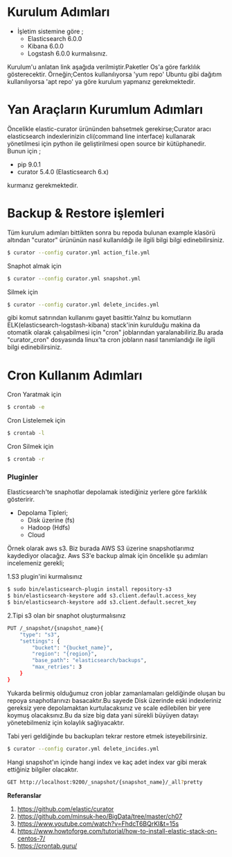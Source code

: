 
# Kurulum Adımları
  - İşletim sistemine göre ;
     - Elasticsearch 6.0.0
     - Kibana 6.0.0
     - Logstash 6.0.0  kurmalısınız. 

Kurulum'u anlatan link aşağıda verilmiştir.Paketler Os'a göre farklılık gösterecektir. Örneğin;Centos kullanılıyorsa 'yum repo' Ubuntu gibi dağıtım kullanılıyorsa 'apt repo' ya göre kurulum yapmanız gerekmektedir.

# Yan Araçların Kurumlum Adımları
  Öncelikle elastic-curator ürününden bahsetmek gerekirse;Curator aracı elasticsearch indexlerinizin cli(command line interface) kullanarak yönetilmesi için python ile geliştirilmesi open source bir kütüphanedir. Bunun için ;

  - pip 9.0.1 
  - curator 5.4.0 (Elasticsearch 6.x)
  
kurmanız gerekmektedir.

# Backup & Restore işlemleri

Tüm kurulum adımları bittikten sonra bu repoda bulunan example klasörü altından "curator" ürününün nasıl kullanıldığı ile ilgili bilgi bilgi edinebilirsiniz.

```sh
$ curator --config curator.yml action_file.yml
```
Snaphot almak için
```sh
$ curator --config curator.yml snapshot.yml
```
Silmek için 
```sh
$ curator --config curator.yml delete_incides.yml
```

gibi komut satırından kullanımı gayet basittir.Yalnız bu komutların ELK(elasticsearch-logstash-kibana) stack'inin kurulduğu makina da otomatik olarak çalışabilmesi için "cron" joblarından yaralanabiliriz.Bu arada "curator_cron" dosyasında linux'ta cron jobların nasıl tanımlandığı ile ilgili bilgi edinebilirsiniz.

# Cron Kullanım Adımları

Cron Yaratmak için
```sh
$ crontab -e 
```

Cron Listelemek için
```sh
$ crontab -l
```

Cron Silmek için
```sh
$ crontab -r
```

### Pluginler
Elasticsearch'te snaphotlar depolamak istediğiniz yerlere göre farklılık gösteririr.

- Depolama Tipleri;
     -  Disk üzerine (fs)
     -  Hadoop (Hdfs)
     -  Cloud 

Örnek olarak aws s3. Biz burada AWS S3 üzerine snapshotlarımız kaydediyor olacağız. Aws S3'e backup almak için öncelikle şu adımları incelemeniz gerekli;

1.S3 plugin'ini kurmalısınız

```sh
$ sudo bin/elasticsearch-plugin install repository-s3
$ bin/elasticsearch-keystore add s3.client.default.access_key
$ bin/elasticsearch-keystore add s3.client.default.secret_key
```

2.Tipi s3 olan bir snaphot oluşturmalısınız

```sh
PUT /_snapshot/{snapshot_name}{
    "type": "s3",
    "settings": {
        "bucket": "{bucket_name}",
        "region": "{region}",
        "base_path": "elasticsearch/backups",
        "max_retries": 3
    }
}
```


Yukarda belirmiş olduğumuz cron joblar zamanlamaları geldiğinde oluşan bu repoya snaphotlarınızı basacaktır.Bu sayede Disk üzerinde eski indexleriniz gereksiz yere depolamaktan kurtulacaksınız ve scale edilebilen bir yere koymuş olacaksınız.Bu da size big data yani sürekli büyüyen datayı yönetebilmeniz için kolaylık sağlıyacaktır.

Tabi yeri geldiğinde bu backupları tekrar restore etmek isteyebilirsiniz.

```sh
$ curator --config curator.yml delete_incides.yml
```

Hangi snapshot'ın içinde hangi index ve kaç adet index var gibi merak ettiğiniz bilgiler olacaktır.

```sh
GET http://localhost:9200/_snapshot/{snapshot_name}/_all?pretty 
```

**Referanslar**
1. https://github.com/elastic/curator
2. https://github.com/minsuk-heo/BigData/tree/master/ch07
3. https://www.youtube.com/watch?v=FhdcT6BQrKI&t=15s
4. https://www.howtoforge.com/tutorial/how-to-install-elastic-stack-on-centos-7/
5. https://crontab.guru/
